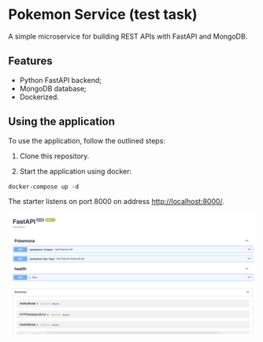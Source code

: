 # Pokemon Service (test task)

A simple microservice for building REST APIs with FastAPI and MongoDB.


## Features

+ Python FastAPI backend;
+ MongoDB database;
+ Dockerized.

## Using the application

To use the application, follow the outlined steps:

1. Clone this repository.

2. Start the application using docker:

```console
docker-compose up -d
```


The starter listens on port 8000 on address [http://localhost:8000/](http://localhost:8000/). 

![Docs](images/FastApi_Docs.png)
